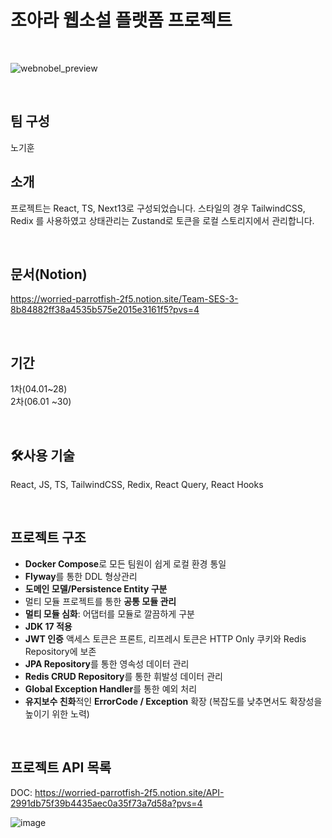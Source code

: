 # 조아라 웹소설 플랫폼 프로젝트

<br>

![webnobel_preview](https://github.com/Ropung/integrated-api-workspace/assets/85475762/0a0c64b4-faf5-40cf-8333-4b29bdff9c0a)

<br>

## 팀 구성
노기훈


## 소개
프로젝트는 React, TS, Next13로 구성되었습니다.
스타일의 경우 TailwindCSS, Redix 를 사용하였고 상태관리는 Zustand로 토큰을 로컬 스토리지에서 관리합니다.

<br>

## 문서(Notion)
https://worried-parrotfish-2f5.notion.site/Team-SES-3-8b84882ff38a4535b575e2015e3161f5?pvs=4

<br>

## 기간
1차(04.01~28) 
<br>
2차(06.01 ~30)

<br>

## 🛠사용 기술

React, JS, TS, TailwindCSS, Redix, React Query, React Hooks



<br>

## 프로젝트 구조

- **Docker Compose**로 모든 팀원이 쉽게 로컬 환경 통일
- **Flyway**를 통한 DDL 형상관리
- **도메인 모델/Persistence Entity 구분**
- 멀티 모듈 프로젝트를 통한 **공통 모듈 관리**
- **멀티 모듈 심화**: 어댑터를 모듈로 깔끔하게 구분
- **JDK 17 적용**
- **JWT 인증** 액세스 토큰은 프론트, 리프레시 토큰은 HTTP Only 쿠키와 Redis Repository에 보존
- **JPA Repository**를 통한 영속성 데이터 관리
- **Redis CRUD Repository**를 통한 휘발성 데이터 관리
- **Global Exception Handler**를 통한 예외 처리
- **유지보수 친화**적인 **ErrorCode / Exception** 확장
(복잡도를 낮추면서도 확장성을 높이기 위한 노력)

<br>

## 프로젝트 API 목록

DOC: https://worried-parrotfish-2f5.notion.site/API-2991db75f39b4435aec0a35f73a7d58a?pvs=4

![image](https://github.com/Ropung/integrated-api-workspace/assets/85475762/7eed775e-f006-4030-a984-4a8d958a7802)

<br>

